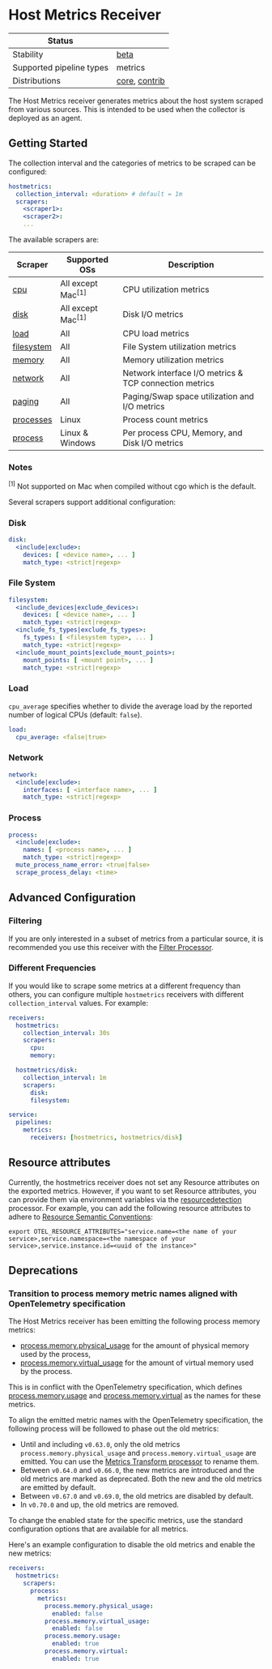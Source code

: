 # Host Metrics Receiver

| Status                   |                   |
| ------------------------ | ----------------- |
| Stability                | [beta]            |
| Supported pipeline types | metrics           |
| Distributions            | [core], [contrib] |

The Host Metrics receiver generates metrics about the host system scraped
from various sources. This is intended to be used when the collector is
deployed as an agent.

## Getting Started

The collection interval and the categories of metrics to be scraped can be
configured:

```yaml
hostmetrics:
  collection_interval: <duration> # default = 1m
  scrapers:
    <scraper1>:
    <scraper2>:
    ...
```

The available scrapers are:

| Scraper      | Supported OSs                | Description                                            |
| ------------ | ---------------------------- | ------------------------------------------------------ |
| [cpu]        | All except Mac<sup>[1]</sup> | CPU utilization metrics                                |
| [disk]       | All except Mac<sup>[1]</sup> | Disk I/O metrics                                       |
| [load]       | All                          | CPU load metrics                                       |
| [filesystem] | All                          | File System utilization metrics                        |
| [memory]     | All                          | Memory utilization metrics                             |
| [network]    | All                          | Network interface I/O metrics & TCP connection metrics |
| [paging]     | All                          | Paging/Swap space utilization and I/O metrics          |
| [processes]  | Linux                        | Process count metrics                                  |
| [process]    | Linux & Windows              | Per process CPU, Memory, and Disk I/O metrics          |

[cpu]: ./internal/scraper/cpuscraper/documentation.md
[disk]: ./internal/scraper/diskscraper/documentation.md
[filesystem]: ./internal/scraper/filesystemscraper/documentation.md
[load]: ./internal/scraper/loadscraper/documentation.md
[memory]: ./internal/scraper/memoryscraper/documentation.md
[network]: ./internal/scraper/networkscraper/documentation.md
[paging]: ./internal/scraper/pagingscraper/documentation.md
[processes]: ./internal/scraper/processesscraper/documentation.md
[process]: ./internal/scraper/processscraper/documentation.md

### Notes

<sup>[1]</sup> Not supported on Mac when compiled without cgo which is the default.

Several scrapers support additional configuration:

### Disk

```yaml
disk:
  <include|exclude>:
    devices: [ <device name>, ... ]
    match_type: <strict|regexp>
```

### File System

```yaml
filesystem:
  <include_devices|exclude_devices>:
    devices: [ <device name>, ... ]
    match_type: <strict|regexp>
  <include_fs_types|exclude_fs_types>:
    fs_types: [ <filesystem type>, ... ]
    match_type: <strict|regexp>
  <include_mount_points|exclude_mount_points>:
    mount_points: [ <mount point>, ... ]
    match_type: <strict|regexp>
```

### Load

`cpu_average` specifies whether to divide the average load by the reported number of logical CPUs (default: `false`).

```yaml
load:
  cpu_average: <false|true>
```

### Network

```yaml
network:
  <include|exclude>:
    interfaces: [ <interface name>, ... ]
    match_type: <strict|regexp>
```

### Process

```yaml
process:
  <include|exclude>:
    names: [ <process name>, ... ]
    match_type: <strict|regexp>
  mute_process_name_error: <true|false>
  scrape_process_delay: <time>
```

## Advanced Configuration

### Filtering

If you are only interested in a subset of metrics from a particular source,
it is recommended you use this receiver with the
[Filter Processor](../../processor/filterprocessor).

### Different Frequencies

If you would like to scrape some metrics at a different frequency than others,
you can configure multiple `hostmetrics` receivers with different
`collection_interval` values. For example:

```yaml
receivers:
  hostmetrics:
    collection_interval: 30s
    scrapers:
      cpu:
      memory:

  hostmetrics/disk:
    collection_interval: 1m
    scrapers:
      disk:
      filesystem:

service:
  pipelines:
    metrics:
      receivers: [hostmetrics, hostmetrics/disk]
```

## Resource attributes

Currently, the hostmetrics receiver does not set any Resource attributes on the exported metrics. However, if you want to set Resource attributes, you can provide them via environment variables via the [resourcedetection](https://github.com/open-telemetry/opentelemetry-collector-contrib/tree/main/processor/resourcedetectionprocessor#environment-variable) processor. For example, you can add the following resource attributes to adhere to [Resource Semantic Conventions](https://opentelemetry.io/docs/reference/specification/resource/semantic_conventions/):

```
export OTEL_RESOURCE_ATTRIBUTES="service.name=<the name of your service>,service.namespace=<the namespace of your service>,service.instance.id=<uuid of the instance>"
```

## Deprecations

### Transition to process memory metric names aligned with OpenTelemetry specification

The Host Metrics receiver has been emitting the following process memory metrics:

- [process.memory.physical_usage] for the amount of physical memory used by the process,
- [process.memory.virtual_usage] for the amount of virtual memory used by the process.

This is in conflict with the OpenTelemetry specification,
which defines [process.memory.usage] and [process.memory.virtual] as the names for these metrics.

To align the emitted metric names with the OpenTelemetry specification,
the following process will be followed to phase out the old metrics:

- Until and including `v0.63.0`, only the old metrics `process.memory.physical_usage` and `process.memory.virtual_usage` are emitted.
  You can use the [Metrics Transform processor][metricstransformprocessor_docs] to rename them.
- Between `v0.64.0` and `v0.66.0`, the new metrics are introduced and the old metrics are marked as deprecated.
  Both the new and the old metrics are emitted by default.
- Between `v0.67.0` and `v0.69.0`, the old metrics are disabled by default.
- In `v0.70.0` and up, the old metrics are removed.

To change the enabled state for the specific metrics, use the standard configuration options that are available for all metrics.

Here's an example configuration to disable the old metrics and enable the new metrics:

```yaml
receivers:
  hostmetrics:
    scrapers:
      process:
        metrics:
          process.memory.physical_usage:
            enabled: false
          process.memory.virtual_usage:
            enabled: false
          process.memory.usage:
            enabled: true
          process.memory.virtual:
            enabled: true
```

[beta]: https://github.com/open-telemetry/opentelemetry-collector#beta
[contrib]: https://github.com/open-telemetry/opentelemetry-collector-releases/tree/main/distributions/otelcol-contrib
[core]: https://github.com/open-telemetry/opentelemetry-collector-releases/tree/main/distributions/otelcol
[process.memory.physical_usage]: https://github.com/open-telemetry/opentelemetry-collector-contrib/blob/v0.63.0/receiver/hostmetricsreceiver/internal/scraper/processscraper/metadata.yaml#L61
[process.memory.virtual_usage]: https://github.com/open-telemetry/opentelemetry-collector-contrib/blob/v0.63.0/receiver/hostmetricsreceiver/internal/scraper/processscraper/metadata.yaml#L70
[process.memory.usage]: https://github.com/open-telemetry/opentelemetry-specification/blob/v1.14.0/specification/metrics/semantic_conventions/process-metrics.md?plain=1#L38
[process.memory.virtual]: https://github.com/open-telemetry/opentelemetry-specification/blob/v1.14.0/specification/metrics/semantic_conventions/process-metrics.md?plain=1#L39
[metricstransformprocessor_docs]: https://github.com/open-telemetry/opentelemetry-collector-contrib/blob/v0.63.0/processor/metricstransformprocessor/README.md
